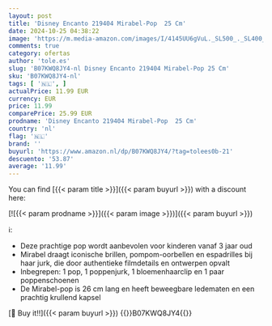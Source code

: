 ```yaml
---
layout: post
title: 'Disney Encanto 219404 Mirabel-Pop  25 Cm'
date: 2024-10-25 04:38:22
image: 'https://m.media-amazon.com/images/I/4145UU6gVuL._SL500_._SL400_.jpg'
comments: true
category: ofertas
author: 'tole.es'
slug: 'B07KWQ8JY4-nl Disney Encanto 219404 Mirabel-Pop 25 Cm'
sku: 'B07KWQ8JY4-nl'
tags: [ '🇳🇱', ]
actualPrice: 11.99 EUR
currency: EUR
price: 11.99
comparePrice: 25.99 EUR
prodname: 'Disney Encanto 219404 Mirabel-Pop  25 Cm'
country: 'nl'
flag: '🇳🇱'
brand: ''
buyurl: 'https://www.amazon.nl/dp/B07KWQ8JY4/?tag=tolees0b-21'
descuento: '53.87'
average: '11.99'
---
```


You can find [{{< param title >}}]({{< param buyurl >}}) with a discount here:

[![{{< param prodname >}}]({{< param image >}})]({{< param buyurl >}})

ℹ️:

- Deze prachtige pop wordt aanbevolen voor kinderen vanaf 3 jaar oud
- Mirabel draagt ​​iconische brillen, pompom-oorbellen en espadrilles bij haar jurk, die door authentieke filmdetails en ontwerpen opvalt
- Inbegrepen: 1 pop, 1 poppenjurk, 1 bloemenhaarclip en 1 paar poppenschoenen
- De Mirabel-pop is 26 cm lang en heeft beweegbare ledematen en een prachtig krullend kapsel

[🛒 Buy it!!]({{< param buyurl >}})
{{<world>}}B07KWQ8JY4{{</world>}}

